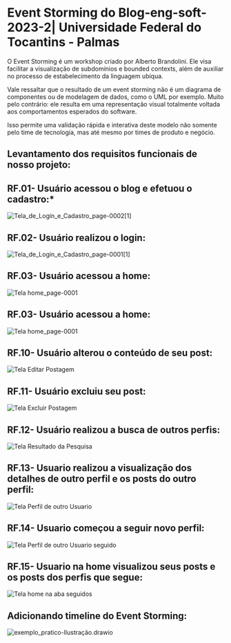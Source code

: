 # Event Storming do Blog-eng-soft-2023-2| Universidade Federal do Tocantins - Palmas

O Event Storming é um workshop criado por Alberto Brandolini. Ele visa facilitar a visualização de subdomínios e bounded contexts, além de auxiliar no processo de estabelecimento da linguagem ubíqua.

Vale ressaltar que o resultado de um event storming não é um diagrama de componentes ou de modelagem de dados, como o UML por exemplo. Muito pelo contrário: ele resulta em uma representação visual totalmente voltada aos comportamentos esperados do software.

Isso permite uma validação rápida e interativa deste modelo não somente pelo time de tecnologia, mas até mesmo por times de produto e negócio.


## Levantamento dos requisitos funcionais de nosso projeto: 

## RF.01- Usuário acessou o blog e efetuou o cadastro:*

![Tela_de_Login_e_Cadastro_page-0002[1]](https://github.com/Daniel-Noleto/IMGs-BlogPessoal/blob/main/Imagens%20do%20event%20storming/Tela_de_Login_e_Cadastro_page-0002%5B1%5D.png)

## RF.02- Usuário realizou o login:

![Tela_de_Login_e_Cadastro_page-0001[1]](https://github.com/Daniel-Noleto/IMGs-BlogPessoal/blob/main/Imagens%20do%20event%20storming/Tela_de_Login_e_Cadastro_page-0001%5B1%5D.png)

## RF.03- Usuário acessou a home:

![Tela home_page-0001](https://github.com/Daniel-Noleto/IMGs-BlogPessoal/blob/main/Imagens%20do%20event%20storming/Tela%20home_page-0001.png)

## RF.03- Usuário acessou a home:

![Tela home_page-0001](https://github.com/Daniel-Noleto/IMGs-BlogPessoal/blob/main/Imagens%20do%20event%20storming/Tela%20home_page-0001.png)

## RF.10- Usuário alterou o conteúdo de seu post:

![Tela Editar Postagem](https://github.com/Daniel-Noleto/IMGs-BlogPessoal/blob/main/Imagens%20do%20event%20storming/TelaEditarPostagem.png)

## RF.11- Usuário excluiu seu post:

![Tela Excluir Postagem](https://github.com/Daniel-Noleto/IMGs-BlogPessoal/blob/main/Imagens%20do%20event%20storming/TelaExcluirPostagem.png)

## RF.12- Usuário realizou a busca de outros perfis:

![Tela Resultado da Pesquisa](https://github.com/Daniel-Noleto/IMGs-BlogPessoal/blob/main/Imagens%20do%20event%20storming/TelaResultados.png)

## RF.13- Usuario realizou a visualização dos detalhes de outro perfil e os posts do outro perfil:

![Tela Perfil de outro Usuario](https://github.com/Daniel-Noleto/IMGs-BlogPessoal/blob/main/Imagens%20do%20event%20storming/telaPerfil.png)

## RF.14- Usuario começou a seguir novo perfil:

![Tela Perfil de outro Usuario seguido](https://github.com/Daniel-Noleto/IMGs-BlogPessoal/blob/main/Imagens%20do%20event%20storming/telaPerfilSeguido.png)

## RF.15- Usuario na home visualizou seus posts e os posts dos perfis que segue:

![Tela home na aba seguidos](https://github.com/Daniel-Noleto/IMGs-BlogPessoal/blob/main/Imagens%20do%20event%20storming/TelaHomeSeguidos.png)


## Adicionando timeline do Event Storming:

![exemplo_pratico-Ilustração.drawio](https://github.com/Daniel-Noleto/IMGs-BlogPessoal/blob/main/Imagens%20do%20event%20storming/exemplo_pratico-Ilustra%C3%A7%C3%A3o.drawio.png)